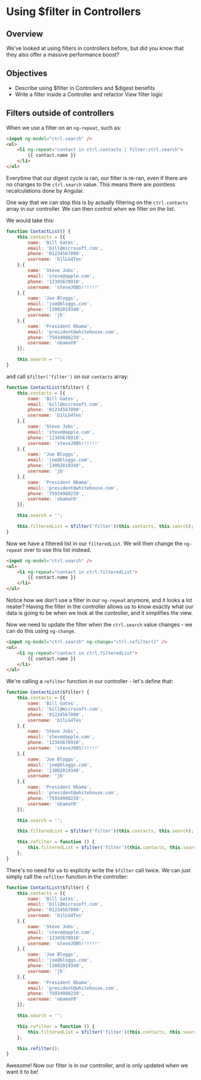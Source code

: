 # Using $filter in Controllers

## Overview

We've looked at using filters in controllers before, but did you know that they also offer a massive performance boost?

## Objectives

- Describe using $filter in Controllers and $digest benefits
- Write a filter inside a Controller and refactor View filter logic

## Filters outside of controllers

When we use a filter on an `ng-repeat`, such as:

```html
<input ng-model="ctrl.search" />
<ul>
	<li ng-repeat="contact in ctrl.contacts | filter:ctrl.search">
		{{ contact.name }}
	</li>
</ul>
```

Everytime that our digest cycle is ran, our filter is re-ran, even if there are no changes to the `ctrl.search` value. This means there are pointless recalculations done by Angular.

One way that we can stop this is by actually filtering on the `ctrl.contacts` array in our controller. We can then control *when* we filter on the list.

We would take this:

```js
function ContactList() {
	this.contacts = [{
		name: 'Bill Gates',
		email: 'bill@microsoft.com',
		phone: '01234567890',
		username: 'b1lLG4Tes'
	},{
		name: 'Steve Jobs',
		email: 'steve@apple.com',
		phone: '12345678910',
		username: 'steveJOBS!!!!!!'
	},{
		name: 'Joe Bloggs',
		email: 'joe@bloggs.com',
		phone: '13092019340',
		username: 'jb'
	},{
		name: 'President Obama',
		email: 'president@whitehouse.com',
		phone: '75934988239',
		username: 'obamaY0'
	}];

	this.search = '';
}
```

and call `$filter('filter')` on our `contacts` array:

```js
function ContactList($filter) {
	this.contacts = [{
		name: 'Bill Gates',
		email: 'bill@microsoft.com',
		phone: '01234567890',
		username: 'b1lLG4Tes'
	},{
		name: 'Steve Jobs',
		email: 'steve@apple.com',
		phone: '12345678910',
		username: 'steveJOBS!!!!!!'
	},{
		name: 'Joe Bloggs',
		email: 'joe@bloggs.com',
		phone: '13092019340',
		username: 'jb'
	},{
		name: 'President Obama',
		email: 'president@whitehouse.com',
		phone: '75934988239',
		username: 'obamaY0'
	}];

	this.search = '';

	this.filteredList = $filter('filter')(this.contacts, this.search);
}
```

Now we have a filtered list in our `filteredList`. We will then change the `ng-repeat` over to use this list instead.

```html
<input ng-model="ctrl.search" />
<ul>
	<li ng-repeat="contact in ctrl.filteredList">
		{{ contact.name }}
	</li>
</ul>
```

Notice how we don't use a filter in our `ng-repeat` anymore, and it looks a lot neater? Having the filter in the controller allows us to know exactly what our data is going to be when we look at the controller, and it simplifies the view.

Now we need to update the filter when the `ctrl.search` value changes - we can do this using `ng-change`.

```html
<input ng-model="ctrl.search" ng-change="ctrl.refilter()" />
<ul>
	<li ng-repeat="contact in ctrl.filteredList">
		{{ contact.name }}
	</li>
</ul>
```

We're calling a `refilter` function in our controller - let's define that:

```js
function ContactList($filter) {
	this.contacts = [{
		name: 'Bill Gates',
		email: 'bill@microsoft.com',
		phone: '01234567890',
		username: 'b1lLG4Tes'
	},{
		name: 'Steve Jobs',
		email: 'steve@apple.com',
		phone: '12345678910',
		username: 'steveJOBS!!!!!!'
	},{
		name: 'Joe Bloggs',
		email: 'joe@bloggs.com',
		phone: '13092019340',
		username: 'jb'
	},{
		name: 'President Obama',
		email: 'president@whitehouse.com',
		phone: '75934988239',
		username: 'obamaY0'
	}];

	this.search = '';

	this.filteredList = $filter('filter')(this.contacts, this.search);

	this.refilter = function () {
		this.filteredList = $filter('filter')(this.contacts, this.search);
	};
}
```

There's no need for us to explicity write the `$filter` call twice. We can just simply call the `refilter` function in the controller:

```js
function ContactList($filter) {
	this.contacts = [{
		name: 'Bill Gates',
		email: 'bill@microsoft.com',
		phone: '01234567890',
		username: 'b1lLG4Tes'
	},{
		name: 'Steve Jobs',
		email: 'steve@apple.com',
		phone: '12345678910',
		username: 'steveJOBS!!!!!!'
	},{
		name: 'Joe Bloggs',
		email: 'joe@bloggs.com',
		phone: '13092019340',
		username: 'jb'
	},{
		name: 'President Obama',
		email: 'president@whitehouse.com',
		phone: '75934988239',
		username: 'obamaY0'
	}];

	this.search = '';

	this.refilter = function () {
		this.filteredList = $filter('filter')(this.contacts, this.search);
	};

	this.refilter();
}
```

Awesome! Now our filter is in our controller, and is only updated when we want it to be!
